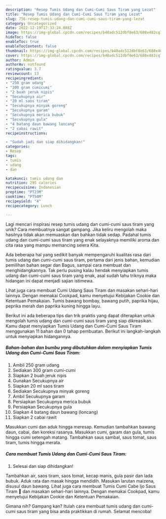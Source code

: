 ```yaml
---
description: "Resep Tumis Udang dan Cumi-Cumi Saus Tiram yang Lezat"
title: "Resep Tumis Udang dan Cumi-Cumi Saus Tiram yang Lezat"
slug: 756-resep-tumis-udang-dan-cumi-cumi-saus-tiram-yang-lezat
category: Uncategorized
date: 2022-12-19T17:33:24.088Z
image: https://img-global.cpcdn.com/recipes/b40adc512dbf8e63/680x482cq70/tumis-udang-dan-cumi-cumi-saus-tiram-foto-resep-utama.jpg
hideToc: false
enableToc: true
enableTocContent: false
thumbnail: https://img-global.cpcdn.com/recipes/b40adc512dbf8e63/680x482cq70/tumis-udang-dan-cumi-cumi-saus-tiram-foto-resep-utama.jpg
cover: https://img-global.cpcdn.com/recipes/b40adc512dbf8e63/680x482cq70/tumis-udang-dan-cumi-cumi-saus-tiram-foto-resep-utama.jpg
author: Admin
authorAv: notfound
ratingvalue: 3.7
reviewcount: 13
recipeingredient:
- "250 gram udang"
- "300 gram cumicumi"
- "2 buah jeruk nipis"
- "Secukupnya air"
- "20 ml saos tiram"
- "Secukupnya minyak goreng"
- "Secukupnya garam"
- "Secukupnya merica bubuk"
- "Secukupnya gula"
- "4 batang daun bawang loncang"
- "2 cabai rawit"
recipeinstructions:

- "Sudah jadi dan siap dihidangkan!"
categories:
- Resep
tags:
- tumis
- udang
- dan

katakunci: tumis udang dan 
nutrition: 295 calories
recipecuisine: Indonesian
preptime: "PT23M"
cooktime: "PT50M"
recipeyield: "4"
recipecategory: Lunch

---
```





Lagi mencari inspirasi resep tumis udang dan cumi-cumi saus tiram yang unik? Cara membuatnya sangat gampang. Jika keliru mengolah maka hasilnya tidak akan memuaskan dan bahkan tidak sedap. Padahal tumis udang dan cumi-cumi saus tiram yang enak selayaknya memiliki aroma dan cita rasa yang mampu memancing selera Kita.





Ada beberapa hal yang sedikit banyak mempengaruhi kualitas rasa dari tumis udang dan cumi-cumi saus tiram, pertama dari jenis bahan, kemudian pemilihan bahan segar dan Bagus, sampai cara membuat dan menghidangkannya. Tak perlu pusing kalau hendak menyiapkan tumis udang dan cumi-cumi saus tiram yang enak,      asal sudah tahu triknya maka hidangan ini dapat menjadi sajian istimewa.














Lihat juga cara membuat Cumi Udang Saus Tiram dan masakan sehari-hari lainnya. Dengan memakai Cookpad, kamu menyetujui Kebijakan Cookie dan Ketentuan Pemakaian. Tumis bawang bombay, bawang putih, paprika hijau, peprika merah dan paprika kuning hingga layu.






Berikut ini ada beberapa tips dan trik praktis yang dapat diterapkan untuk mengolah tumis udang dan cumi-cumi saus tiram yang siap dikreasikan. Kamu dapat menyiapkan Tumis Udang dan Cumi-Cumi Saus Tiram menggunakan 11 bahan dan 0 tahap pembuatan. Berikut ini langkah-langkah untuk menyiapkan hidangannya.

<!--inarticleads1-->

##### Bahan-bahan dan bumbu yang dibutuhkan dalam menyiapkan Tumis Udang dan Cumi-Cumi Saus Tiram:

1. Ambil 250 gram udang
1. Sediakan 300 gram cumi-cumi
1. Siapkan 2 buah jeruk nipis
1. Gunakan Secukupnya air
1. Siapkan 20 ml saos tiram
1. Sediakan Secukupnya minyak goreng
1. Ambil Secukupnya garam
1. Persiapkan Secukupnya merica bubuk
1. Persiapkan Secukupnya gula
1. Siapkan 4 batang daun bawang (loncang)
1. Siapkan 2 cabai rawit


Masukkan cumi dan aduk hingga meresap. Kemudian tambahkan bawang daun, cabai, dan koreksi rasanya. Masukkan cumi, garam dan gula, tumis hingga cumi setengah matang. Tambahkan saus sambal, saus tomat, saus tiram, tumis hingga merata. 

<!--inarticleads2-->

##### Cara membuat Tumis Udang dan Cumi-Cumi Saus Tiram:


1. Selesai dan siap dihidangkan!

Tambahkan air, saos tiram, saos tomat, kecap manis, gula pasir dan lada bubuk. Aduk rata dan masak hingga mendidih. Masukan larutan maizena, disusul daun bawang. Lihat juga cara membuat Tumis Cumi Cabe Ijo Saus Tiram 🦑 dan masakan sehari-hari lainnya. Dengan memakai Cookpad, kamu menyetujui Kebijakan Cookie dan Ketentuan Pemakaian. 

Gimana nih? Gampang kan? Itulah cara membuat tumis udang dan cumi-cumi saus tiram yang bisa anda praktikkan di rumah. Selamat mencoba!
